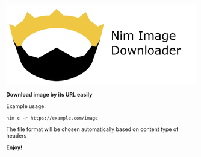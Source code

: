 ![Alt text](downloaded_images/d5129b6c-b7d5-4efd-86b3-981154c341a5.png)

**Download image by its URL easily**

Example usage:
```
nim c -r https://example.com/image
```

The file format will be chosen automatically based on content type of headers

**Enjoy!**
